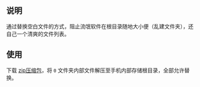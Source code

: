 ## 说明  
通过替换空白文件的方式，阻止流氓软件在根目录随地大小便（乱建文件夹），还自己一个清爽的文件列表。

## 使用  
下载 [zip压缩包](https://github.com/forliuyifei/fuck-app-shit/archive/fuck.zip)，将 `0` 文件夹内部文件解压至手机内部存储根目录，全部允许替换。
